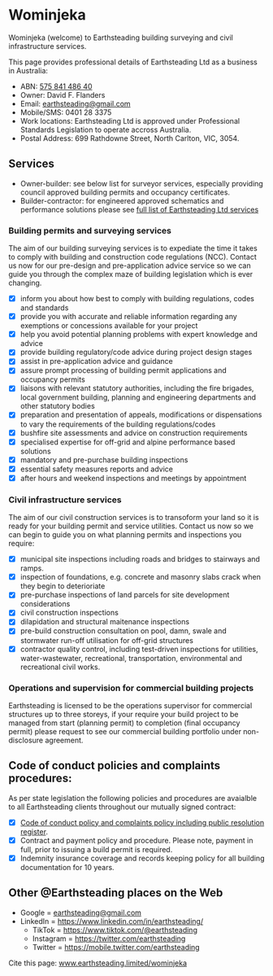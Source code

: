 # Wominjeka
Wominjeka (welcome) to Earthsteading building surveying and civil infrastructure services.

This page provides professional details of Earthsteading Ltd as a business in Australia:
  * ABN: [575 841 486 40](https://abr.business.gov.au/ABN/View?id=57584148640#)
  * Owner: David F. Flanders
  * Email: earthsteading@gmail.com
  * Mobile/SMS: 0401 28 3375
  * Work locations: Earthsteading Ltd is approved under Professional Standards Legislation to operate accross Australia.
  * Postal Address: 699 Rathdowne Street, North Carlton, VIC, 3054.

## Services 
 - Owner-builder: see below list for surveyor services, especially providing council approved building permits and occupancy certificates.
 - Builder-contractor: for engineered approved schematics and performance solutions please see [full list of Earthsteading Ltd services](https://github.com/earthsteading)

### Building permits and surveying services
The aim of our building surveying services is to expediate the time it takes to comply with building and construction code regulations (NCC).  Contact us now for our pre-design and pre-application advice service so we can guide you through the complex maze of building legislation which is ever changing. 

 - [x] inform you about how best to comply with building regulations, codes and standards
 - [x] provide you with accurate and reliable information regarding any exemptions or concessions available for your project
 - [x] help you avoid potential planning problems with expert knowledge and advice
 - [x] provide building regulatory/code advice during project design stages
 - [x] assist in pre-application advice and guidance
 - [x] assure prompt processing of building permit applications and occupancy permits
 - [x] liaisons with relevant statutory authorities, including the fire brigades, local government building, planning and engineering departments and other statutory bodies
 - [x] preparation and presentation of appeals, modifications or dispensations to vary the requirements of the building regulations/codes
 - [x] bushfire site assessments and advice on construction requirements
 - [x] specialised expertise for off-grid and alpine performance based solutions
 - [x] mandatory and pre-purchase building inspections
 - [x] essential safety measures reports and advice
 - [x] after hours and weekend inspections and meetings by appointment

### Civil infrastructure services
The aim of our civil construction services is to transoform your land so it is ready for your building permit and service utilities. Contact us now so we can begin to guide you on what planning permits and inspections you require:
 - [x] municipal site inspections including roads and bridges to stairways and ramps.
 - [x] inspection of foundations, e.g. concrete and masonry slabs crack when they begin to deterioriate
 - [x] pre-purchase inspections of land parcels for site development considerations
 - [x] civil construction inspections
 - [x] dilapidation and structural maitenance inspections
 - [x] pre-build construction consultation on pool, damn, swale and stormwater run-off utilisation for off-grid structures
 - [x] contractor quality control, including test-driven inspections for utilities, water-wastewater, recreational, transportation, environmental and recreational civil works.

### Operations and supervision for commercial building projects
Earthsteading is licensed to be the operations supervisor for commercial structures up to three storeys, if your require your build project to be managed from start (planning permit) to completion (final occupancy permit) please request to see our commercial building portfolio under non-disclosure agreement.

## Code of conduct policies and complaints procedures:
As per state legislation the following policies and procedures are avaialble to all Earthsteading clients throughout our mutually signed contract:
  - [x] [Code of conduct policy and complaints policy including public resolution register](https://github.com/earthsteading/complaints-procedure]).
  - [x] Contract and payment policy and procedure.  Please note, payment in full, prior to issuing a build permit is required.
  - [x] Indemnity insurance coverage and records keeping policy for all building documentation for 10 years.

## Other @Earthsteading places on the Web
   * Google = earthsteading@gmail.com
   * LinkedIn = https://www.linkedin.com/in/earthsteading/
     * TikTok = https://www.tiktok.com/@earthsteading
     * Instagram = https://twitter.com/earthsteading
     * Twitter = https://mobile.twitter.com/earthsteading

Cite this page: www.earthsteading.limited/wominjeka
